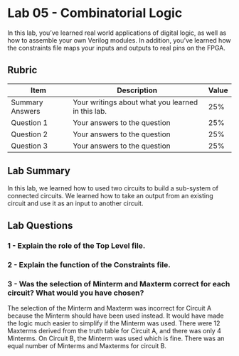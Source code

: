 # Lab 05 - Combinatorial Logic

In this lab, you’ve learned real world applications of digital logic, as well
as how to assemble your own Verilog modules. In addition, you’ve learned how
the constraints file maps your inputs and outputs to real pins on the FPGA.

## Rubric

| Item | Description | Value |
| ---- | ----------- | ----- |
| Summary Answers | Your writings about what you learned in this lab. | 25% |
| Question 1 | Your answers to the question | 25% |
| Question 2 | Your answers to the question | 25% |
| Question 3 | Your answers to the question | 25% |

## Lab Summary
In this lab, we learned how to used two circuits to build a sub-system of 
connected circuits. We learned how to take an output from an existing circuit and
use it as an input to another circuit. 

## Lab Questions

### 1 - Explain the role of the Top Level file.

### 2 - Explain the function of the Constraints file.

### 3 - Was the selection of Minterm and Maxterm correct for each circuit? What would you have chosen?
The selection of the Minterm and Maxterm was incorrect for Circuit A because the Minterm should have 
been used instead. It would have made the logic much easier to simplify if the Minterm was used. There
were 12 Maxterms derived from the truth table for Circuit A, and there was only 4 Minterms. On Circuit
B, the Minterm was used which is fine. There was an equal number of Minterms and Maxterms for circuit B. 


